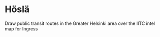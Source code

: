# Höslä
Draw public transit routes in the Greater Helsinki area over the IITC intel map for Ingress
